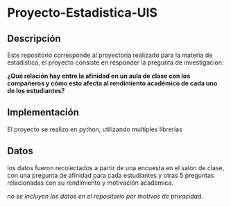 # Proyecto-Estadistica-UIS

## Descripción

Este repositorio corresponde al proyectoria realizado para la materia de estadistica, el proyecto consiste en responder la pregunta de investigacion:

**¿Qué relación hay entre la afinidad en un aula de clase con los compañeros y cómo esto afecta al rendimiento académico de cada uno de los estudiantes?**

## Implementación

El proyecto se realizo en python, utilizando multiples librerias

## Datos

los datos fueron recolectados a partir de una encuesta en el salon de clase, con una pregunta de afinidad para cada estudiantes y otras 5 preguntas relacionadas con su rendimiento y motivación academica.

*no se incluyen los datos en el repositorio por motivos de privacidad.*